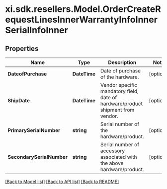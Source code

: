# xi.sdk.resellers.Model.OrderCreateRequestLinesInnerWarrantyInfoInnerSerialInfoInner

## Properties

Name | Type | Description | Notes
------------ | ------------- | ------------- | -------------
**DateofPurchase** | **DateTime** | Date of purchase of the hardware. | [optional] 
**ShipDate** | **DateTime** | Vendor specific mandatory field, date of hardware/product shipment from vendor. | [optional] 
**PrimarySerialNumber** | **string** | Serial number of the hardware/product. | [optional] 
**SecondarySerialNumber** | **string** | Serial number of accessory associated with the above hardware/product. | [optional] 

[[Back to Model list]](../README.md#documentation-for-models) [[Back to API list]](../README.md#documentation-for-api-endpoints) [[Back to README]](../README.md)

